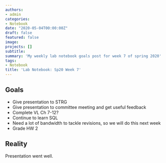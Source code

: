 ```yaml
---
authors:
- admin
categories:
- Notebook
date: "2020-05-04T00:00:00Z"
draft: false
featured: false
image:
projects: []
subtitle: 
summary: 'My weekly lab notebook goals post for week 7 of spring 2020'
tags:
- Notebook
title: 'Lab Notebook: Sp20 Week 7'
---
```


## Goals ##
- Give presentation to STRG
- Give presentation to committee meeting and get useful feedback
- Complete VL Ch 7-12?
- Continue to learn SQL
- Need a lot of bandwidth to tackle revisions, so we will do this next week
- Grade HW 2

## Reality ##
Presentation went well. 